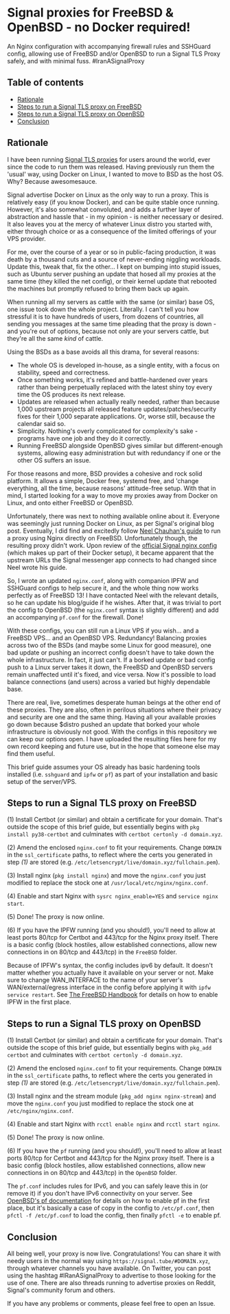 # Signal proxies for FreeBSD & OpenBSD - no Docker required!

An Nginx configuration with accompanying firewall rules and SSHGuard config, allowing use of FreeBSD and/or OpenBSD to run a Signal TLS Proxy safely, and with minimal fuss. #IranASignalProxy

## Table of contents
- [Rationale](#rationale)
- [Steps to run a Signal TLS proxy on FreeBSD](#steps-to-run-a-signal-tls-proxy-on-freebsd)
- [Steps to run a Signal TLS proxy on OpenBSD](#steps-to-run-a-signal-tls-proxy-on-openbsd)
- [Conclusion](#conclusion)

## Rationale

I have been running [Signal TLS proxies](https://signal.org/blog/help-iran-reconnect/) for users around the world, ever since the code to run them was released. Having previously run them the 'usual' way, using Docker on Linux, I wanted to move to BSD as the host OS. Why? Because awesomesauce. 

Signal advertise Docker on Linux as the only way to run a proxy. This is relatively easy (if you know Docker), and can be quite stable once running. However, it's also somewhat convoluted, and adds a further layer of abstraction and hassle that - in my opinion - is neither necessary or desired. It also leaves you at the mercy of whatever Linux distro you started with, either through choice or as a consequence of the limited offerings of your VPS provider. 

For me, over the course of a year or so in public-facing production, it was death by a thousand cuts and a source of never-ending niggling workloads. Update this, tweak that, fix the other... I kept on bumping into stupid issues, such as Ubuntu server pushing an update that hosed all my proxies at the same time (they killed the net config), or their kernel update that rebooted the machines but promptly refused to bring them back up again.

When running all my servers as cattle with the same (or similar) base OS, one issue took down the whole project. Literally. I can't tell you how stressful it is to have hundreds of users, from dozens of countries, all sending you messages at the same time pleading that the proxy is down - and you're out of options, because not only are your servers cattle, but they're all the same *kind* of cattle.

Using the BSDs as a base avoids all this drama, for several reasons: 

* The whole OS is developed in-house, as a single entity, with a focus on stability, speed and correctness. 
* Once something works, it's refined and battle-hardened over years rather than being perpetually replaced with the latest shiny toy every time the OS produces its next release. 
* Updates are released when actually really needed, rather than because 1,000 upstream projects all released feature updates/patches/security fixes for their 1,000 separate applications. Or, worse still, because the calendar said so.
* Simplicity. Nothing's overly complicated for complexity's sake - programs have one job and they do it correctly.  
* Running FreeBSD alongside OpenBSD gives similar but different-enough systems, allowing easy administration but with redundancy if one or the other OS suffers an issue. 

For those reasons and more, BSD provides a cohesive and rock solid platform. It allows a simple, Docker free, systemd free, and 'change everything, all the time, because reasons' attitude-free setup. With that in mind, I started looking for a way to move my proxies away from Docker on Linux, and onto either FreeBSD or OpenBSD. 

Unfortunately, there was next to nothing available online about it. Everyone was seemingly just running Docker on Linux, as per Signal's original blog post. Eventually, I did find and excitedly follow [Neel Chauhan's guide](https://www.neelc.org/posts/freebsd-signal-proxy/) to run a proxy using Nginx directly on FreeBSD. Unfortunately though, the resulting proxy didn't work. Upon review of the [official Signal nginx config](https://github.com/signalapp/Signal-TLS-Proxy/blob/master/data/nginx-relay/nginx.conf) (which makes up part of their Docker setup), it became apparent that the upstream URLs the Signal messenger app connects to had changed since Neel wrote his guide. 

So, I wrote an updated `nginx.conf`, along with companion IPFW and SSHGuard configs to help secure it, and the whole thing now works perfectly as of FreeBSD 13! I have contacted Neel with the relevant details, so he can update his blog/guide if he wishes. After that, it was trivial to port the config to OpenBSD (the `nginx.conf` syntax is slightly different) and add an accompanying `pf.conf` for the firewall. Done!

With these configs, you can still run a Linux VPS if you wish... and a FreeBSD VPS... and an OpenBSD VPS. Redundancy! Balancing proxies across two of the BSDs (and maybe some Linux for good measure), one bad update or pushing an incorrect config doesn't have to take down the whole infrastructure. In fact, it just can't. If a borked update or bad config push to a Linux server takes it down, the FreeBSD and OpenBSD servers remain unaffected until it's fixed, and vice versa. Now it's possible to load balance connections (and users) across a varied but highly dependable base. 

There are real, live, sometimes desperate human beings at the other end of these proxies. They are also, often in perilous situations where their privacy and security are one and the same thing. Having all your available proxies go down because $distro pushed an update that borked your whole infrastructure is obviously not good. With the configs in this repository we can keep our options open. I have uploaded the resulting files here for my own record keeping and future use, but in the hope that someone else may find them useful. 

This brief guide assumes your OS already has basic hardening tools installed (i.e. `sshguard` and `ipfw` or `pf`) as part of your installation and basic setup of the server/VPS. 

## Steps to run a Signal TLS proxy on FreeBSD

(1) Install Certbot (or similar) and obtain a certificate for your domain. That's outside the scope of this brief guide, but essentially begins with `pkg install py38-certbot` and culminates with `certbot certonly -d domain.xyz`. 

(2) Amend the enclosed `nginx.conf` to fit your requirements. Change `DOMAIN` in the `ssl_certificate` paths, to reflect where the certs you generated in step *(1)* are stored (e.g. `/etc/letsencrypt/live/domain.xyz/fullchain.pem`).

(3) Install nginx (`pkg install nginx`) and move the `nginx.conf` you just modified to replace the stock one at `/usr/local/etc/nginx/nginx.conf`. 

(4) Enable and start Nginx with `sysrc nginx_enable=YES` and `service nginx start`. 

(5) Done! The proxy is now online. 

(6) If you have the IPFW running (and you should!), you'll need to allow at least ports 80/tcp for Certbot and 443/tcp for the Nginx proxy itself. There is a basic config (block hostiles, allow established connections, allow new connections in on 80/tcp and 443/tcp) in the `FreeBSD` folder.  

Because of IPFW's syntax, the config includes ipv6 by default. It doesn't matter whether you actually have it available on your server or not. Make sure to change WAN_INTERFACE to the name of your server's WAN/external/egress interface in the config before applying it with `ipfw service restart`. See [The FreeBSD Handbook](https://docs.freebsd.org/en/books/handbook/firewalls/#firewalls-ipfw) for details on how to enable IPFW in the first place.  

## Steps to run a Signal TLS proxy on OpenBSD

(1) Install Certbot (or similar) and obtain a certificate for your domain. That's outside the scope of this brief guide, but essentially begins with `pkg_add certbot` and culminates with `certbot certonly -d domain.xyz`.

(2) Amend the enclosed `nginx.conf` to fit your requirements. Change `DOMAIN` in the `ssl_certificate` paths, to reflect where the certs you generated in step *(1)* are stored (e.g. `/etc/letsencrypt/live/domain.xyz/fullchain.pem`).

(3) Install nginx and the stream module (`pkg_add nginx nginx-stream`) and move the `nginx.conf` you just modified to replace the stock one at `/etc/nginx/nginx.conf`. 

(4) Enable and start Nginx with `rcctl enable nginx` and `rcctl start nginx`. 

(5) Done! The proxy is now online. 

(6) If you have the `pf` running (and you should!), you'll need to allow at least ports 80/tcp for Certbot and 443/tcp for the Nginx proxy itself. There is a basic config (block hostiles, allow established connections, allow new connections in on 80/tcp and 443/tcp) in the `OpenBSD` folder.  

The `pf.conf` includes rules for IPv6, and you can safely leave this in (or remove it) if you don't have IPv6 connectivity on your server. See [OpenBSD's pf documentation](https://www.openbsd.org/faq/pf/) for details on how to enable pf in the first place, but it's basically a case of copy in the config to `/etc/pf.conf`, then `pfctl -f /etc/pf.conf` to load the config, then finally `pfctl -e` to enable pf.  

## Conclusion

All being well, your proxy is now live. Congratulations! You can share it with needy users in the normal way using `https://signal.tube/#DOMAIN.xyz`, through whatever channels you have available. On Twitter, you can post using the hashtag #IRanASignalProxy to advertise to those looking for the use of one. There are also threads running to advertise proxies on Reddit, Signal's community forum and others. 

If you have any problems or comments, please feel free to open an Issue. 
